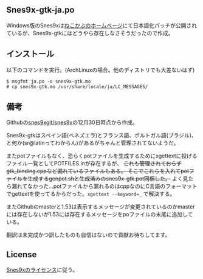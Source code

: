 ## Snes9x-gtk-ja.po
Windows版のSnes9xは[ねこかぶのホームページ](http://nekokabu.s7.xrea.com/)にて日本語化パッチが公開されているが、Snes9x-gtkにはどうやら存在しなさそうだったので作成。

## インストール
以下のコマンドを実行。(ArchLinuxの場合。他のディストリでも大差ないはず)

```
$ msgfmt ja.po -o snes9x-gtk.mo
# cp snes9x-gtk.mo /usr/share/locale/ja/LC_MESSAGES/
```


## 備考
Githubの[snes9xgit/snes9x](https://github.com/snes9xgit/snes9x)の12月30日時点から作成。

Snes9x-gtkはスペイン語(ベネズエラ)とフランス語、ポルトガル語(ブラジル)、と何か(sr@latinってわからん)があるがちゃんと管理されてないようだ。

またpotファイルもなく、恐らくpotファイルを生成するためにxgettextに投げるファイル一覧としてPOTFILES.inが存在するが、 ~~これも管理されておらずgtk_binding.cppなど漏れているファイルもある。
そこでこれらを入れてpotファイルを生成するgenpot.shと生成済みのsnes9x-gtk.pot同梱した。~~
よく見たら漏れてなかった…potファイルから漏れるのはcppなのにC言語のフォーマットでgettextを使ってるからだった。`xgettext --keyword=_` で解決する。

またGithubのmasterと1.53は表示するメッセージが変更されているのかmasterには存在しないが1.53には存在するメッセージをpoファイルの末尾に追加している。

翻訳は未完成かつ訳したものも自信はないので貢献お待ちしてます。

## License
[Snes9xのライセンス](https://github.com/snes9xgit/snes9x/tree/master/docs)に従う。
